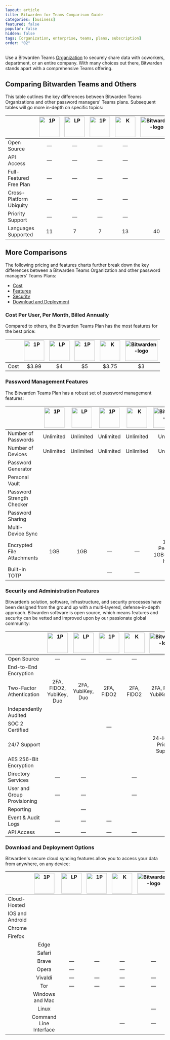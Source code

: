 ```yaml
---
layout: article
title: Bitwarden for Teams Comparison Guide
categories: [business]
featured: false
popular: false
hidden: false
tags: [organization, enterprise, teams, plans, subscription]
order: "02"
---
```

Use a Bitwarden Teams [Organization]({{site.baseurl}}/about-organizaations) to securely share data with coworkers, department, or an entire company. With many choices out there, Bitwarden stands apart with a comprehensive Teams offering.

## Comparing Bitwarden Teams and Others

This table outlines the key differences between Bitwarden Teams Organizations and other password managers' Teams plans. Subsequent tables will go more in-depth on specific topics:

|                  | <img src="../../images/plans-and-pricing/1p.png" alt="1P" width="64px" height="64px"> |<img src="../../images/plans-and-pricing/lp.png" alt="LP" width="64px" height="64px"> | <img src="../../images/plans-and-pricing/d.png" alt="1P" width="64px" height="64px"> | <img src="../../images/plans-and-pricing/k.png" alt="K" width="64px" height="64px"> | <img src="../../images/plans-and-pricing/bitwarden-logo-vertical-blue.png" alt="Bitwarden-logo" width="101.66px" height="64.33px">
|---------------------------------|:--------------------------------:|:--------------------------------------------------------------------:|:-----------------------------------:|:-----------------------------------------------:|:-----------------------------------------------:|
| Open Source                    | —          | —                                                      | —                        | —                               |  <i class="fa fa-check" aria-hidden="true"></i>|
 API Access               | —          | —                                                      | —                        | —                               |  <i class="fa fa-check" aria-hidden="true"></i>
 |Full-Featured Free Plan | —          | —                                                      | —                        | —                               |  <i class="fa fa-check" aria-hidden="true"></i>
  |Cross-Platform Ubiquity | —          | —                                                      | —                        | —                               |  <i class="fa fa-check" aria-hidden="true"></i>
  |Priority Support | —          | —                                                      | —                        | —                               |  <i class="fa fa-check" aria-hidden="true"></i>
  |Languages Supported | 11          | 7                                                      | 7                        | 13                               |  40 |

## More Comparisons

The following pricing and features charts further break down the key differences between a Bitwarden Teams Organization and other password managers’ Teams Plans:

- [Cost](#cost-per-user-per-month-billed-annually)
- [Features](#password-management-features)
- [Security](#security-and-administration-features)
- [Download and Deployment](#download-and-deployment-options)

### Cost Per User, Per Month, Billed Annually

Compared to others, the Bitwarden Teams Plan has the most features for the best price:

|                  | <img src="../../images/plans-and-pricing/1p.png" alt="1P" width="64px" height="64px"> |<img src="../../images/plans-and-pricing/lp.png" alt="LP" width="64px" height="64px"> | <img src="../../images/plans-and-pricing/d.png" alt="1P" width="64px" height="64px"> | <img src="../../images/plans-and-pricing/k.png" alt="K" width="64px" height="64px"> | <img src="../../images/plans-and-pricing/bitwarden-logo-vertical-blue.png" alt="Bitwarden-logo" width="101.66px" height="64.33px">                             |
|---------------------------------|:--------------------------------:|:--------------------------------------------------------------------:|:-----------------------------------:|:-----------------------------------------------:|:-----------------------------------------------:|
| Cost                    | $3.99          | $4                                                      | $5                        | $3.75                               |  $3|

### Password Management Features
The Bitwarden Teams Plan has a robust set of password management features:

|                  | <img src="../../images/plans-and-pricing/1p.png" alt="1P" width="64px" height="64px"> |<img src="../../images/plans-and-pricing/lp.png" alt="LP" width="64px" height="64px"> | <img src="../../images/plans-and-pricing/d.png" alt="1P" width="64px" height="64px"> | <img src="../../images/plans-and-pricing/k.png" alt="K" width="64px" height="64px"> | <img src="../../images/plans-and-pricing/bitwarden-logo-vertical-blue.png" alt="Bitwarden-logo" width="101.66px" height="64.33px">                                  |
|---------------------------------|:--------------------------------:|:--------------------------------------------------------------------:|:-----------------------------------:|:-----------------------------------------------:|:-----------------------------------------------:|
| Number of Passwords                   | Unlimited          | Unlimited                                                      | Unlimited                        | Unlimited                               | Unlimited|
 Number of Devices               | Unlimited          | Unlimited                                                      | Unlimited                        | Unlimited                               |  Unlimited
 |Password Generator | <i class="fa fa-check" aria-hidden="true"></i>          | <i class="fa fa-check" aria-hidden="true"></i>                                                      | <i class="fa fa-check" aria-hidden="true"></i>                        | <i class="fa fa-check" aria-hidden="true"></i>                               |  <i class="fa fa-check" aria-hidden="true"></i>
  |Personal Vault | <i class="fa fa-check" aria-hidden="true"></i>          | <i class="fa fa-check" aria-hidden="true"></i>                                                      | <i class="fa fa-check" aria-hidden="true"></i>                        | <i class="fa fa-check" aria-hidden="true"></i>                               |  <i class="fa fa-check" aria-hidden="true"></i>
  |Password Strength Checker | <i class="fa fa-check" aria-hidden="true"></i>          | <i class="fa fa-check" aria-hidden="true"></i>                                                      | <i class="fa fa-check" aria-hidden="true"></i>                        | <i class="fa fa-check" aria-hidden="true"></i>                               |  <i class="fa fa-check" aria-hidden="true"></i>
  |Password Sharing | <i class="fa fa-check" aria-hidden="true"></i>          | <i class="fa fa-check" aria-hidden="true"></i>                                                      | <i class="fa fa-check" aria-hidden="true"></i>                        | <i class="fa fa-check" aria-hidden="true"></i>                               |  <i class="fa fa-check" aria-hidden="true"></i>
|Multi-Device Sync| <i class="fa fa-check" aria-hidden="true"></i>          | <i class="fa fa-check" aria-hidden="true"></i>                                                      | <i class="fa fa-check" aria-hidden="true"></i>                        | <i class="fa fa-check" aria-hidden="true"></i>                               |  <i class="fa fa-check" aria-hidden="true"></i>
|Encrypted File Attachments| 1GB          | 1GB                                                      | —                       | —                              |  1GB+ Personal, 1GB+ for Org Items
|Built-in TOTP| <i class="fa fa-check" aria-hidden="true"></i>          | <i class="fa fa-check" aria-hidden="true"></i>                                                      | —                       | —                              |  <i class="fa fa-check" aria-hidden="true"></i>|

### Security and Administration Features

Bitwarden’s solution, software, infrastructure, and security processes have been designed from the ground up
with a multi-layered, defense-in-depth approach. Bitwarden software is open source, which means features and security can be vetted and improved upon by our passionate global community:

|                  | <img src="../../images/plans-and-pricing/1p.png" alt="1P" width="64px" height="64px"> |<img src="../../images/plans-and-pricing/lp.png" alt="LP" width="64px" height="64px"> | <img src="../../images/plans-and-pricing/d.png" alt="1P" width="64px" height="64px"> | <img src="../../images/plans-and-pricing/k.png" alt="K" width="64px" height="64px"> | <img src="../../images/plans-and-pricing/bitwarden-logo-vertical-blue.png" alt="Bitwarden-logo" width="101.66px" height="64.33px">                                    |
|---------------------------------|:--------------------------------:|:--------------------------------------------------------------------:|:-----------------------------------:|:-----------------------------------------------:|:-----------------------------------------------:|
| Open Source                   | —          | —                                                      | —                        | —                               | <i class="fa fa-check" aria-hidden="true"></i>|
End-to-End Encryption               | <i class="fa fa-check" aria-hidden="true"></i>          | <i class="fa fa-check" aria-hidden="true"></i>                                                      | <i class="fa fa-check" aria-hidden="true"></i>                        | <i class="fa fa-check" aria-hidden="true"></i>                               |  <i class="fa fa-check" aria-hidden="true"></i>
 |Two-Factor Athentication | 2FA, FIDO2, YubiKey, Duo          | 2FA, YubiKey, Duo                                                      | 2FA, FIDO2                        | 2FA, FIDO2                               |  2FA, FIDO2, YubiKey, Duo
  |Independently Audited | <i class="fa fa-check" aria-hidden="true"></i>          | <i class="fa fa-check" aria-hidden="true"></i>                                                      | <i class="fa fa-check" aria-hidden="true"></i>                        | <i class="fa fa-check" aria-hidden="true"></i>                               |  <i class="fa fa-check" aria-hidden="true"></i>
  |SOC 2 Certified | <i class="fa fa-check" aria-hidden="true"></i>          | <i class="fa fa-check" aria-hidden="true"></i>                                                      | —                       | <i class="fa fa-check" aria-hidden="true"></i>                               |  <i class="fa fa-check" aria-hidden="true"></i>
  |24/7 Support | <i class="fa fa-check" aria-hidden="true"></i>          | <i class="fa fa-check" aria-hidden="true"></i>                                                      | <i class="fa fa-check" aria-hidden="true"></i>                        | <i class="fa fa-check" aria-hidden="true"></i>                               |  24-Hour + Priority Support
|AES 256-Bit Encryption| <i class="fa fa-check" aria-hidden="true"></i>          | <i class="fa fa-check" aria-hidden="true"></i>                                                      | <i class="fa fa-check" aria-hidden="true"></i>                        | <i class="fa fa-check" aria-hidden="true"></i>                               |  <i class="fa fa-check" aria-hidden="true"></i>
|Directory Services| —          | —                                                      | <i class="fa fa-check" aria-hidden="true"></i>                       | —                              |  <i class="fa fa-check" aria-hidden="true"></i>
|User and Group Provisioning| —          | —                                                      | <i class="fa fa-check" aria-hidden="true"></i>                       | —                              |  <i class="fa fa-check" aria-hidden="true"></i>
|Reporting| <i class="fa fa-check" aria-hidden="true"></i>          | —                                                      | <i class="fa fa-check" aria-hidden="true"></i>                       | <i class="fa fa-check" aria-hidden="true"></i>                              |  <i class="fa fa-check" aria-hidden="true"></i>
|Event & Audit Logs| —          | —                                                      | —                       | <i class="fa fa-check" aria-hidden="true"></i>                              |  <i class="fa fa-check" aria-hidden="true"></i>
|API Access| —          | —                                                      | —                       | —                              |  <i class="fa fa-check" aria-hidden="true"></i>|

### Download and Deployment Options

Bitwarden's secure cloud syncing features allow you to access your data from anywhere, on any device:

|                  | <img src="../../images/plans-and-pricing/1p.png" alt="1P" width="64px" height="64px"> |<img src="../../images/plans-and-pricing/lp.png" alt="LP" width="64px" height="64px"> | <img src="../../images/plans-and-pricing/d.png" alt="1P" width="64px" height="64px"> | <img src="../../images/plans-and-pricing/k.png" alt="K" width="64px" height="64px"> | <img src="../../images/plans-and-pricing/bitwarden-logo-vertical-blue.png" alt="Bitwarden-logo" width="101.66px" height="64.33px">                                  |
|---------------------------------|:--------------------------------:|:--------------------------------------------------------------------:|:-----------------------------------:|:-----------------------------------------------:|:-----------------------------------------------:|
| Cloud-Hosted               | <i class="fa fa-check" aria-hidden="true"></i>          | <i class="fa fa-check" aria-hidden="true"></i>                                                      | <i class="fa fa-check" aria-hidden="true"></i>                        | <i class="fa fa-check" aria-hidden="true"></i>                               |  <i class="fa fa-check" aria-hidden="true"></i>
 |IOS and Android    | <i class="fa fa-check" aria-hidden="true"></i>          | <i class="fa fa-check" aria-hidden="true"></i>                                                      | <i class="fa fa-check" aria-hidden="true"></i>                        | <i class="fa fa-check" aria-hidden="true"></i>                               |  <i class="fa fa-check" aria-hidden="true"></i>
  |Chrome    | <i class="fa fa-check" aria-hidden="true"></i>          | <i class="fa fa-check" aria-hidden="true"></i>                                                      | <i class="fa fa-check" aria-hidden="true"></i>                        | <i class="fa fa-check" aria-hidden="true"></i>                               |  <i class="fa fa-check" aria-hidden="true"></i>
   |Firefox    | <i class="fa fa-check" aria-hidden="true"></i>          | <i class="fa fa-check" aria-hidden="true"></i>                                                      | <i class="fa fa-check" aria-hidden="true"></i>                        | <i class="fa fa-check" aria-hidden="true"></i>                               |  <i class="fa fa-check" aria-hidden="true"></i>
    |Edge    | <i class="fa fa-check" aria-hidden="true"></i>          | <i class="fa fa-check" aria-hidden="true"></i>                                                      | <i class="fa fa-check" aria-hidden="true"></i>                        | <i class="fa fa-check" aria-hidden="true"></i>                               |  <i class="fa fa-check" aria-hidden="true"></i>
     |Safari    | <i class="fa fa-check" aria-hidden="true"></i>          | <i class="fa fa-check" aria-hidden="true"></i>                                                      | <i class="fa fa-check" aria-hidden="true"></i>                        | <i class="fa fa-check" aria-hidden="true"></i>                               |  <i class="fa fa-check" aria-hidden="true"></i>
      |Brave    | —         | —                                                      | —                      | —                             |  <i class="fa fa-check" aria-hidden="true"></i>
    |Opera    | —         | <i class="fa fa-check" aria-hidden="true"></i>                                                       | —                      | <i class="fa fa-check" aria-hidden="true"></i>                              |  <i class="fa fa-check" aria-hidden="true"></i>
    |Vivaldi    | —         | —                                                      | —                      | —                             |  <i class="fa fa-check" aria-hidden="true"></i>
    |Tor    | —         | —                                                      | —                      | —                             |  <i class="fa fa-check" aria-hidden="true"></i>
    |Windows and Mac               | <i class="fa fa-check" aria-hidden="true"></i>          | <i class="fa fa-check" aria-hidden="true"></i>                                                      | <i class="fa fa-check" aria-hidden="true"></i>                        | <i class="fa fa-check" aria-hidden="true"></i>                               |  <i class="fa fa-check" aria-hidden="true"></i>
    |Linux               | <i class="fa fa-check" aria-hidden="true"></i>          | <i class="fa fa-check" aria-hidden="true"></i>                                                      | <i class="fa fa-check" aria-hidden="true"></i>                        | —                               |  <i class="fa fa-check" aria-hidden="true"></i>
     |Command Line Interface               | <i class="fa fa-check" aria-hidden="true"></i>          | <i class="fa fa-check" aria-hidden="true"></i>                                                      | —                        | —                               |  <i class="fa fa-check" aria-hidden="true"></i> |
